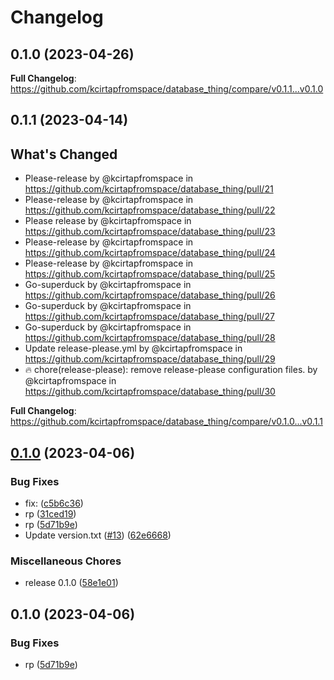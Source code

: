 # Changelog

## 0.1.0 (2023-04-26)

**Full Changelog**: https://github.com/kcirtapfromspace/database_thing/compare/v0.1.1...v0.1.0

## 0.1.1 (2023-04-14)

## What's Changed
* Please-release by @kcirtapfromspace in https://github.com/kcirtapfromspace/database_thing/pull/21
* Please-release by @kcirtapfromspace in https://github.com/kcirtapfromspace/database_thing/pull/22
* Please release by @kcirtapfromspace in https://github.com/kcirtapfromspace/database_thing/pull/23
* Please-release by @kcirtapfromspace in https://github.com/kcirtapfromspace/database_thing/pull/24
* Please-release by @kcirtapfromspace in https://github.com/kcirtapfromspace/database_thing/pull/25
* Go-superduck by @kcirtapfromspace in https://github.com/kcirtapfromspace/database_thing/pull/26
* Go-superduck by @kcirtapfromspace in https://github.com/kcirtapfromspace/database_thing/pull/27
* Go-superduck by @kcirtapfromspace in https://github.com/kcirtapfromspace/database_thing/pull/28
* Update release-please.yml by @kcirtapfromspace in https://github.com/kcirtapfromspace/database_thing/pull/29
* 🔥 chore(release-please): remove release-please configuration files. by @kcirtapfromspace in https://github.com/kcirtapfromspace/database_thing/pull/30


**Full Changelog**: https://github.com/kcirtapfromspace/database_thing/compare/v0.1.0...v0.1.1

## [0.1.0](https://github.com/kcirtapfromspace/database_thing/compare/v1.0.0...v0.1.0) (2023-04-06)


### Bug Fixes

* fix:  ([c5b6c36](https://github.com/kcirtapfromspace/database_thing/commit/c5b6c36c1af13125cc676bd3176fa7d8ceb8261b))
* rp ([31ced19](https://github.com/kcirtapfromspace/database_thing/commit/31ced19bb2909acf2d793c3458ab3b9214e12025))
* rp ([5d71b9e](https://github.com/kcirtapfromspace/database_thing/commit/5d71b9e5f695d44d8b9ff842f6b1d8279837ec2d))
* Update version.txt ([#13](https://github.com/kcirtapfromspace/database_thing/issues/13)) ([62e6668](https://github.com/kcirtapfromspace/database_thing/commit/62e666895dda780a3ce7e75e88aa26e2a5238666))


### Miscellaneous Chores

* release 0.1.0 ([58e1e01](https://github.com/kcirtapfromspace/database_thing/commit/58e1e01e180a103e55c2b06be8084f6f73fd09bc))

## 0.1.0 (2023-04-06)


### Bug Fixes

* rp ([5d71b9e](https://github.com/kcirtapfromspace/database_thing/commit/5d71b9e5f695d44d8b9ff842f6b1d8279837ec2d))
